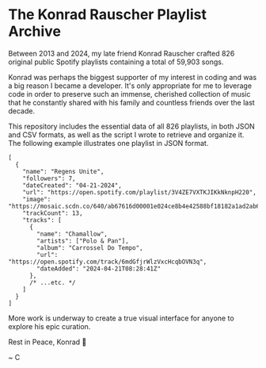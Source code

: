 # The Konrad Rauscher Playlist Archive

Between 2013 and 2024, my late friend Konrad Rauscher crafted 826 original public Spotify playlists containing a total of 59,903 songs.

Konrad was perhaps the biggest supporter of my interest in coding and was a big reason I became a developer. It's only appropriate for me to leverage code in order to preserve such an immense, cherished collection of music that he constantly shared with his family and countless friends over the last decade.

This repository includes the essential data of all 826 playlists, in both JSON and CSV formats, as well as the script I wrote to retrieve and organize it. The following example illustrates one playlist in JSON format.

```
[
  {
    "name": "Regens Unite",
    "followers": 7,
    "dateCreated": "04-21-2024",
    "url": "https://open.spotify.com/playlist/3V4ZE7VXTKJIKkNknpH220",
    "image": "https://mosaic.scdn.co/640/ab67616d00001e024ce8b4e42588bf18182a1ad2ab67616d00001e02610967a3dd1030d6466fb9baab67616d00001e02649b753eec1510732d577735ab67616d00001e027c3099913a1118865f941d54",
    "trackCount": 13,
    "tracks": [
      {
        "name": "Chamallow",
        "artists": ["Polo & Pan"],
        "album": "Carrossel Do Tempo",
        "url": "https://open.spotify.com/track/6mdGfjrWlzVxcHcqbOVN3q",
        "dateAdded": "2024-04-21T08:28:41Z"
      },
      /* ...etc. */
    ]
  }
]
```

More work is underway to create a true visual interface for anyone to explore his epic curation.

Rest in Peace, Konrad &#x1F499;

~ C

